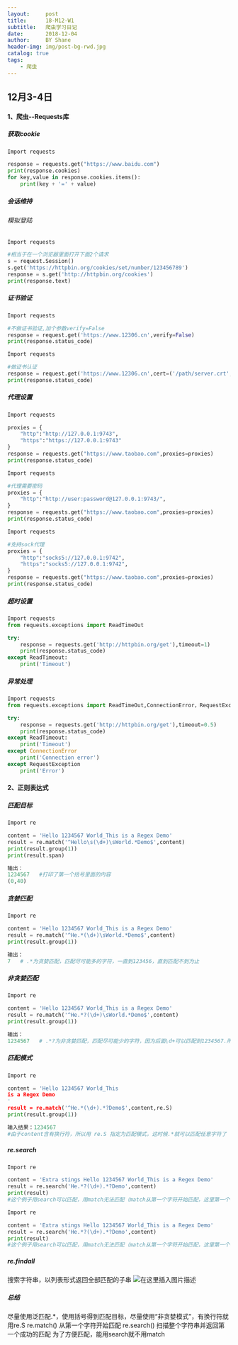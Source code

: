 ```yaml
---
layout:     post
title:      18-M12-W1
subtitle:   爬虫学习日记
date:       2018-12-04
author:     BY Shane
header-img: img/post-bg-rwd.jpg
catalog: true
tags:
    - 爬虫
---
```


## 12月3-4日

#### 1、爬虫--Requests库
##### 获取cookie
```python
Import requests

response = requests.get("https://www.baidu.com")
print(response.cookies)
for key,value in response.cookies.items():
    print(key + '=' + value)
```

##### 会话维持
###### 模拟登陆
```python
Import requests

#相当于在一个浏览器里面打开下面2个请求
s = request.Session()  
s.get('https://httpbin.org/cookies/set/number/123456789')
response = s.get('http://httpbin.org/cookies')
print(response.text)

```
##### 证书验证
```python
Import requests

#不做证书验证,加个参数verify=False
response = request.get('https://www.12306.cn',verify=False)
print(response.status_code)
```
```python
Import requests

#做证书认证
response = request.get('https://www.12306.cn',cert=('/path/server.crt','/path/key'))
print(response.status_code)
```

##### 代理设置
```python
Import requests

proxies = {
    "http":"http://127.0.0.1:9743",
    "https":"https://127.0.0.1:9743"
}
response = requests.get("https://www.taobao.com",proxies=proxies)
print(response.status_code)
```
```python
Import requests

#代理需要密码
proxies = {
    "http":"http://user:password@127.0.0.1:9743/",
}
response = requests.get("https://www.taobao.com",proxies=proxies)
print(response.status_code)
```
```python
Import requests

#支持sock代理
proxies = {
    "http":"socks5://127.0.0.1:9742",
    "https":"socks5://127.0.0.1:9742",
}
response = requests.get("https://www.taobao.com",proxies=proxies)
print(response.status_code)
```

##### 超时设置
```python
Import requests
from requests.exceptions import ReadTimeOut

try:
    response = requests.get('http://httpbin.org/get'),timeout=1)
    print(response.status_code)
except ReadTimeout:
    print('Timeout')
```

##### 异常处理
```python
Import requests
from requests.exceptions import ReadTimeOut,ConnectionError，RequestException

try:
    response = requests.get('http://httpbin.org/get'),timeout=0.5)
    print(response.status_code)
except ReadTimeout:
    print('Timeout')
except ConnectionError
    print('Connection error')
except RequestException
    print('Error')
```

#### 2、正则表达式

##### 匹配目标
```python
Import re

content = 'Hello 1234567 World_This is a Regex Demo'
result = re.match('^Hello\s(\d+)\sWorld.*Demo$',content)
print(result.group(1))
print(result.span)

输出：
1234567   #打印了第一个括号里面的内容
(0,40)
```
##### 贪婪匹配
```python
Import re

content = 'Hello 1234567 World_This is a Regex Demo'
result = re.match('^He.*(\d+)\sWorld.*Demo$',content)
print(result.group(1))

输出：
7   # .*为贪婪匹配，匹配尽可能多的字符，一直到123456，直到匹配不到为止
```
##### 非贪婪匹配
```python
Import re

content = 'Hello 1234567 World_This is a Regex Demo'
result = re.match('^He.*?(\d+)\sWorld.*Demo$',content)
print(result.group(1))

输出：
1234567   # .*?为非贪婪匹配，匹配尽可能少的字符，因为后面\d+可以匹配到1234567.所以.*?就不会去匹配这些数字
```
##### 匹配模式
```python
Import re

content = 'Hello 1234567 World_This
is a Regex Demo
'
result = re.match('^He.*(\d+).*?Demo$',content,re.S)
print(result.group(1))

输入结果：1234567
#由于content含有换行符，所以用 re.S 指定为匹配模式，这时候.*就可以匹配任意字符了
```
#####  re.search
```python
Import re

content = 'Extra stings Hello 1234567 World_This is a Regex Demo'
result = re.search('He.*?(\d+).*?Demo',content)
print(result)
#这个例子用search可以匹配，用match无法匹配（match从第一个字符开始匹配，这里第一个字符就错了）
```
```python
Import re

content = 'Extra stings Hello 1234567 World_This is a Regex Demo'
result = re.search('He.*?(\d+).*?Demo',content)
print(result)
#这个例子用search可以匹配，用match无法匹配（match从第一个字符开始匹配，这里第一个字符就错了）
```
#####  re.findall
搜索字符串，以列表形式返回全部匹配的子串
![在这里插入图片描述](https://img-blog.csdnimg.cn/20181204115056456.jpg?x-oss-process=image/watermark,type_ZmFuZ3poZW5naGVpdGk,shadow_10,text_aHR0cHM6Ly9ibG9nLmNzZG4ubmV0L3Nvbnl2,size_16,color_FFFFFF,t_70)


#####  总结
尽量使用泛匹配.*，使用括号得到匹配目标，尽量使用“非贪婪模式”，有换行符就用re.S
re.match() 从第一个字符开始匹配
re.search() 扫描整个字符串并返回第一个成功的匹配
为了方便匹配，能用search就不用match



